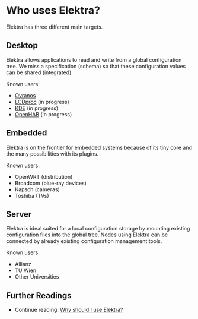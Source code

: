 # Who uses Elektra?

Elektra has three different main targets.

## Desktop

Elektra allows applications to read and write from a global
configuration tree. We miss a specification (schema) so that these
configuration values can be shared (integrated).

Known users:

- [Oyranos](https://oyranos.org)
- [LCDproc](https://lcdproc.omnipotent.net/) (in progress)
- [KDE](https://kde.org) (in progress)
- [OpenHAB](https://www.openhab.org/) (in progress)

## Embedded

Elektra is on the frontier for embedded systems because of
its tiny core and the many possibilities with its plugins.

Known users:

- OpenWRT (distribution)
- Broadcom (blue-ray devices)
- Kapsch (cameras)
- Toshiba (TVs)

## Server

Elektra is ideal suited for a local configuration storage by
mounting existing configuration files into the global tree. Nodes
using Elektra can be connected by already existing configuration
management tools.

Known users:

- Allianz
- TU Wien
- Other Universities

## Further Readings

- Continue reading: [Why should I use Elektra?](WHY.md)
